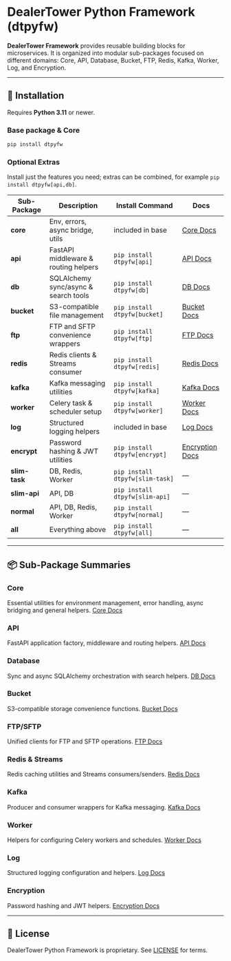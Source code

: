 # DealerTower Python Framework (dtpyfw)

**DealerTower Framework** provides reusable building blocks for microservices. It is organized into modular sub-packages focused on different domains: Core, API, Database, Bucket, FTP, Redis, Kafka, Worker, Log, and Encryption.

---

## 🚀 Installation

Requires **Python 3.11** or newer.

### Base package & Core

```bash
pip install dtpyfw
```

### Optional Extras

Install just the features you need; extras can be combined, for example `pip install dtpyfw[api,db]`.

| Sub-Package | Description | Install Command | Docs |
| ----------- | ----------- | --------------- | ---- |
| **core**    | Env, errors, async bridge, utils | included in base | [Core Docs](CORE.MD) |
| **api**     | FastAPI middleware & routing helpers | `pip install dtpyfw[api]` | [API Docs](API.MD) |
| **db**      | SQLAlchemy sync/async & search tools | `pip install dtpyfw[db]` | [DB Docs](DB.MD) |
| **bucket**  | S3-compatible file management | `pip install dtpyfw[bucket]` | [Bucket Docs](BUCKET.MD) |
| **ftp**     | FTP and SFTP convenience wrappers | `pip install dtpyfw[ftp]` | [FTP Docs](FTP.MD) |
| **redis**   | Redis clients & Streams consumer | `pip install dtpyfw[redis]` | [Redis Docs](REDIS.MD) |
| **kafka**   | Kafka messaging utilities | `pip install dtpyfw[kafka]` | [Kafka Docs](KAFKA.MD) |
| **worker**  | Celery task & scheduler setup | `pip install dtpyfw[worker]` | [Worker Docs](WORKER.MD) |
| **log**     | Structured logging helpers | included in base | [Log Docs](LOG.MD) |
| **encrypt** | Password hashing & JWT utilities | `pip install dtpyfw[encrypt]` | [Encryption Docs](ENCRYPT.MD) |
| **slim-task** | DB, Redis, Worker | `pip install dtpyfw[slim-task]` | — |
| **slim-api**  | API, DB | `pip install dtpyfw[slim-api]` | — |
| **normal**    | API, DB, Redis, Worker | `pip install dtpyfw[normal]` | — |
| **all**       | Everything above | `pip install dtpyfw[all]` | — |

---

## 📦 Sub-Package Summaries

### Core

Essential utilities for environment management, error handling, async bridging and general helpers. [Core Docs](CORE.MD)

### API

FastAPI application factory, middleware and routing helpers. [API Docs](API.MD)

### Database

Sync and async SQLAlchemy orchestration with search helpers. [DB Docs](DB.MD)

### Bucket

S3-compatible storage convenience functions. [Bucket Docs](BUCKET.MD)

### FTP/SFTP

Unified clients for FTP and SFTP operations. [FTP Docs](FTP.MD)

### Redis & Streams

Redis caching utilities and Streams consumers/senders. [Redis Docs](REDIS.MD)

### Kafka

Producer and consumer wrappers for Kafka messaging. [Kafka Docs](KAFKA.MD)

### Worker

Helpers for configuring Celery workers and schedules. [Worker Docs](WORKER.MD)

### Log

Structured logging configuration and helpers. [Log Docs](LOG.MD)

### Encryption

Password hashing and JWT helpers. [Encryption Docs](ENCRYPT.MD)

---

## 📄 License

DealerTower Python Framework is proprietary. See [LICENSE](LICENSE) for terms.
